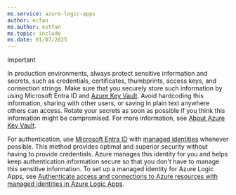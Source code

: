 ```yaml
---
ms.service: azure-logic-apps
author: ecfan
ms.author: estfan
ms.topic: include
ms.date: 01/07/2025
---
```


> [!IMPORTANT]
>
> In production environments, always protect sensitive information and secrets, such as credentials, 
> certificates, thumbprints, access keys, and connection strings. Make sure that you securely store such information 
> by using Microsoft Entra ID and [Azure Key Vault](https://go.microsoft.com/fwlink/?linkid=2300117). 
> Avoid hardcoding this information, sharing with other users, or saving in plain text anywhere others 
> can access. Rotate your secrets as soon as possible if you think this information might be compromised. 
> For more information, see [About Azure Key Vault](/azure/key-vault/general/overview).
>
> For authentication, use [Microsoft Entra ID](/entra/identity/authentication/overview-authentication) with 
> [managed identities](/entra/identity/managed-identities-azure-resources/overview) whenever possible. 
> This method provides optimal and superior security without having to provide credentials. Azure manages 
> this identity for you and helps keep authentication information secure so that you don't have to manage 
> this sensitive information. To set up a managed identity for Azure Logic Apps, see 
> [Authenticate access and connections to Azure resources with managed identities in Azure Logic Apps](/azure/logic-apps/authenticate-with-managed-identity).
>
